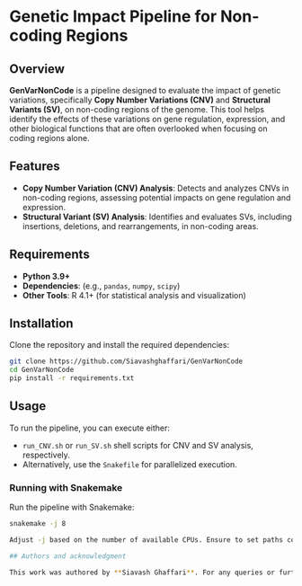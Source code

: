# Genetic Impact Pipeline for Non-coding Regions


## Overview
**GenVarNonCode** is a pipeline designed to evaluate the impact of genetic variations, specifically **Copy Number Variations (CNV)** and **Structural Variants (SV)**, on non-coding regions of the genome. This tool helps identify the effects of these variations on gene regulation, expression, and other biological functions that are often overlooked when focusing on coding regions alone.

## Features
- **Copy Number Variation (CNV) Analysis**: Detects and analyzes CNVs in non-coding regions, assessing potential impacts on gene regulation and expression.
- **Structural Variant (SV) Analysis**: Identifies and evaluates SVs, including insertions, deletions, and rearrangements, in non-coding areas.

## Requirements
- **Python 3.9+**
- **Dependencies**: (e.g., `pandas`, `numpy`, `scipy`)
- **Other Tools**: R 4.1+ (for statistical analysis and visualization)

## Installation
Clone the repository and install the required dependencies:
```bash
git clone https://github.com/Siavashghaffari/GenVarNonCode
cd GenVarNonCode
pip install -r requirements.txt
```

## Usage

To run the pipeline, you can execute either:

- `run_CNV.sh` or `run_SV.sh` shell scripts for CNV and SV analysis, respectively.
- Alternatively, use the `Snakefile` for parallelized execution.

### Running with Snakemake
Run the pipeline with Snakemake:
```bash
snakemake -j 8

Adjust -j based on the number of available CPUs. Ensure to set paths correctly for your environment.

## Authors and acknowledgment

This work was authored by **Siavash Ghaffari**. For any queries or further information, please feel free to contact Siavash directly. Feedback is always appreciated to help improve and refine the pipeline.
